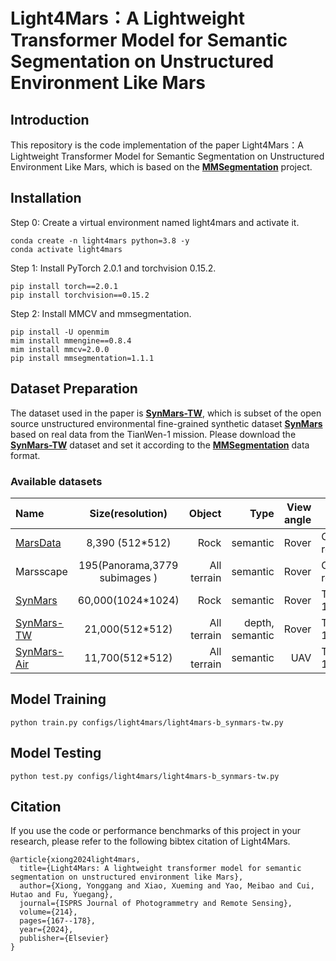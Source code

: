 # Light4Mars：A Lightweight Transformer Model for Semantic Segmentation on Unstructured Environment Like Mars

## Introduction
This repository is the code implementation of the paper Light4Mars：A Lightweight Transformer Model for Semantic Segmentation on Unstructured Environment Like Mars, which is based on the [**MMSegmentation**](https://github.com/open-mmlab/mmsegmentation) project.

## Installation

Step 0: Create a virtual environment named light4mars and activate it.
```
conda create -n light4mars python=3.8 -y
conda activate light4mars
```

Step 1: Install PyTorch 2.0.1 and torchvision 0.15.2.
```
pip install torch==2.0.1
pip install torchvision==0.15.2
```

Step 2: Install MMCV and mmsegmentation.
```
pip install -U openmim
mim install mmengine==0.8.4
mim install mmcv=2.0.0
pip install mmsegmentation=1.1.1
```

## Dataset Preparation
The dataset used in the paper is [**SynMars-TW**](https://github.com/CVIR-Lab/SynMars/tree/SynMars-TW), which is subset of the open source unstructured environmental fine-grained synthetic dataset [**SynMars**](https://github.com/CVIR-Lab/SynMars) based on real data from the TianWen-1 mission. Please download the [**SynMars-TW**](https://github.com/CVIR-Lab/SynMars/tree/SynMars-TW) dataset and set it according to the [**MMSegmentation**](https://github.com/open-mmlab/mmsegmentation) data format.
### Available datasets
| Name | Size(resolution) | Object |  Type | View angle | Bsed Mission |
| :--------- | :---------:  | ---------: | ---------:| ---------: |--------- |
| [MarsData](https://github.com/CVIR-Lab/MarsData) | 8,390 (512*512)      | Rock  | semantic  |Rover  | Curiosity rover  |
| Marsscape    | 195(Panorama,3779 subimages ) |  All terrain | semantic  | Rover   | Curiosity rover  |
| [SynMars](https://github.com/CVIR-Lab/SynMars/tree/master) | 60,000(1024*1024)     | Rock   | semantic| Rover  | TianWen-1  |
| [SynMars-TW](https://github.com/CVIR-Lab/SynMars/tree/SynMars-TW) | 21,000(512*512)     | All terrain  | depth, semantic | Rover | TianWen-1  |
| [SynMars-Air](https://github.com/CVIR-Lab/SynMars/tree/SynMars-Air) | 11,700(512*512)  | All terrain  | semantic | UAV  | TianWen-1  |
## Model Training
```
python train.py configs/light4mars/light4mars-b_synmars-tw.py
```
## Model Testing
```
python test.py configs/light4mars/light4mars-b_synmars-tw.py
```
## Citation

If you use the code or performance benchmarks of this project in your research, please refer to the following bibtex citation of Light4Mars.
```
@article{xiong2024light4mars,
  title={Light4Mars: A lightweight transformer model for semantic segmentation on unstructured environment like Mars},
  author={Xiong, Yonggang and Xiao, Xueming and Yao, Meibao and Cui, Hutao and Fu, Yuegang},
  journal={ISPRS Journal of Photogrammetry and Remote Sensing},
  volume={214},
  pages={167--178},
  year={2024},
  publisher={Elsevier}
}
```

